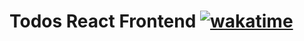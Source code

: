# Todos React Frontend [![wakatime](https://wakatime.com/badge/github/irackson/todos-frontend.svg)](https://wakatime.com/badge/github/irackson/todos-frontend)
